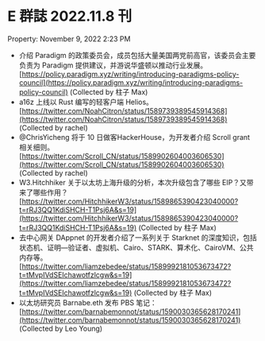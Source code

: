 # E 群誌 2022.11.8 刊

Property: November 9, 2022 2:23 PM

- 介绍 Paradigm 的政策委员会，成员包括大量美国两党前高官，该委员会主要负责为 Paradigm 提供建议，并游说华盛顿以推动行业发展。 [https://policy.paradigm.xyz/writing/introducing-paradigms-policy-council](https://policy.paradigm.xyz/writing/introducing-paradigms-policy-council) (Collected by 柱子 Max)
- a16z 上线以 Rust 编写的轻客户端 Helios。[https://twitter.com/NoahCitron/status/1589739389545914368](https://twitter.com/NoahCitron/status/1589739389545914368) (Collected by rachel)
- @ChrisYicheng 将于 10 日做客HackerHouse，为开发者介绍 Scroll grant 相关细则。[https://twitter.com/Scroll_CN/status/1589902604003606530](https://twitter.com/Scroll_CN/status/1589902604003606530) (Collected by rachel)
- W3.Hitchhiker 关于以太坊上海升级的分析，本次升级包含了哪些 EIP？又带来了哪些作用？ [https://twitter.com/HitchhikerW3/status/1589865390423040000?t=rRJ3QQ1KdiSHCH-T1Psj6A&s=19](https://twitter.com/HitchhikerW3/status/1589865390423040000?t=rRJ3QQ1KdiSHCH-T1Psj6A&s=19) (Collected by 柱子 Max)
- 去中心网关 DAppnet 的开发者介绍了一系列关于 Starknet 的深度知识，包括状态机、证明—验证者、虚拟机、Cairo、STARK、算术化、CairoVM、公共内存等。 [https://twitter.com/liamzebedee/status/1589992181053673472?t=tMvpIVdSEIchawotfzlcgw&s=19](https://twitter.com/liamzebedee/status/1589992181053673472?t=tMvpIVdSEIchawotfzlcgw&s=19) (Collected by 柱子 Max)
- 以太坊研究员 Barnabe.eth 发布 PBS 笔记：[https://twitter.com/barnabemonnot/status/1590030365628170241](https://twitter.com/barnabemonnot/status/1590030365628170241) (Collected by Leo Young)